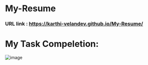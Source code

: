 # My-Resume

  ### URL link : https://karthi-velandev.github.io/My-Resume/


# My Task Compeletion:

  ![image](https://github.com/user-attachments/assets/ff69d5e7-774a-4acf-a6f2-826d2d147fe1)
